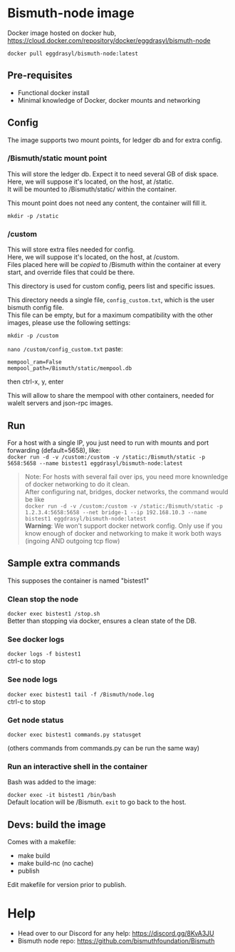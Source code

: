 # Bismuth-node image

Docker image hosted on docker hub, https://cloud.docker.com/repository/docker/eggdrasyl/bismuth-node

`docker pull eggdrasyl/bismuth-node:latest`

## Pre-requisites

- Functional docker install
- Minimal knowledge of Docker, docker mounts and networking

## Config

The image supports two mount points, for ledger db and for extra config.

### /Bismuth/static mount point

This will store the ledger db. Expect it to need several GB of disk space.  
Here, we will suppose it's located, on the host, at /static.  
It will be mounted to /Bismuth/static/ within the container.

This mount point does not need any content, the container will fill it.

`mkdir -p /static`

### /custom

This will store extra files needed for config.  
Here, we will suppose it's located, on the host, at /custom.  
Files placed here will be *copied* to /Bismuth within the container at every start, and override files that could be there.

This directory is used for custom config, peers list and specific issues.

This directory needs a single file, `config_custom.txt`, which is the user bismuth config file.   
This file can be empty, but for a maximum compatibility with the other images, please use the following settings:

`mkdir -p /custom`

`nano /custom/config_custom.txt`
paste:  
```
mempool_ram=False
mempool_path=/Bismuth/static/mempool.db
```
then ctrl-x, y, enter

This will allow to share the mempool with other containers, needed for walelt servers and json-rpc images.

## Run

For a host with a single IP, you just need to run with mounts and port forwarding (default=5658), like:  
`docker run -d -v /custom:/custom -v /static:/Bismuth/static -p 5658:5658 --name bistest1 eggdrasyl/bismuth-node:latest`

> Note:
For hosts with several fail over ips, you need more knownledge of docker networking to do it clean.  
After configuring nat, bridges, docker networks, the command would be like  
`docker run -d -v /custom:/custom -v /static:/Bismuth/static -p 1.2.3.4:5658:5658 --net bridge-1 --ip 192.168.10.3 --name bistest1 eggdrasyl/bismuth-node:latest`  
**Warning**: We won't support docker network config. Only use if you know enough of docker and networking to make it work both ways (ingoing AND outgoing tcp flow)


## Sample extra commands

This supposes the container is named "bistest1"

### Clean stop the node

`docker exec bistest1 /stop.sh`  
Better than stopping via docker, ensures a clean state of the DB.

### See docker logs

`docker logs -f bistest1`  
ctrl-c to stop

### See node logs

`docker exec bistest1 tail -f /Bismuth/node.log`  
ctrl-c to stop

### Get node status

`docker exec bistest1 commands.py statusget`

(others commands from commands.py can be run the same way)

### Run an interactive shell in the container

Bash was added to the image:

`docker exec -it bistest1 /bin/bash`  
Default location will be /Bismuth. `exit` to go back to the host.

## Devs: build the image

Comes with a makefile:  
- make build  
- make build-nc  (no cache)  
- publish

Edit makefile for version prior to publish.

# Help

- Head over to our Discord for any help: https://discord.gg/8KvA3JU
- Bismuth node repo: https://github.com/bismuthfoundation/Bismuth
